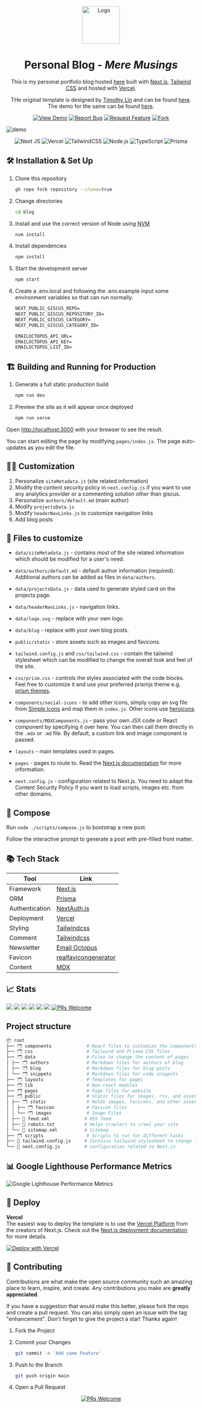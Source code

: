 <div align="center">
  <img alt="Logo" src="https://github.com/pycoder2000/blog/raw/master/public/static/images/logo.png" width="100" />
</div>

<h1 align="center">
  Personal Blog - <em>Mere Musings</em>
</h1>

<p align="center">
  This is my personal portfolio blog hosted <a href="https://musing.vercel.app/" target="_blank">here</a> built with <a href="https://nextjs.org/" target="_blank">Next.js</a>, <a href="https://tailwindcss.com/" target="_blank">Tailwind CSS</a> and hosted with <a href="https://www.vercel.com/" target="_blank">Vercel</a>.
</p>

<p align="center">
  THe original template is designed by <a href="https://github.com/timlrx" target="_blank">Timothy Lin</a> and can be found <a href="https://github.com/timlrx/tailwind-nextjs-starter-blog" target="_blank">here</a>. The demo for the same can be found <a href="https://tailwind-nextjs-starter-blog.vercel.app/" target="_blank">here</a>.
</p>

<div align="center">

<a href="https://musing.vercel.app/" target="blank" >![View Demo](https://img.shields.io/badge/-View%20Demo%20-orange?color=%23DE1D8D&style=for-the-badge)</a> <a href="https://github.com/pycoder2000/blog/issues/new?assignees=&labels=bug&template=bug_report.md&title=">![Report Bug](https://img.shields.io/badge/-Report%20Bug%20-orange?color=%23ee0701&style=for-the-badge)</a> <a href="https://github.com/pycoder2000/blog/issues/new?assignees=&labels=&template=feature_request.md&title=">![Request Feature](https://img.shields.io/badge/-Request%20Feature%20-orange?color=%230e8a16&style=for-the-badge)</a> <a href="https://github.com/pycoder2000/blog/fork">![Fork](https://img.shields.io/github/forks/pycoder2000/blog?color=%23bfe5bf&style=for-the-badge)</a>

</div>

![demo](https://github.com/pycoder2000/blog/raw/master/public/static/images/demo.png)

<div align="center">

![Next JS](https://img.shields.io/badge/Next-black?style=for-the-badge&logo=next.js&logoColor=white) ![Vercel](https://img.shields.io/badge/Vercel-000000.svg?style=for-the-badge&logo=Vercel&logoColor=white) ![TailwindCSS](https://img.shields.io/badge/tailwindcss-%2338B2AC.svg?style=for-the-badge&logo=tailwind-css&logoColor=white) ![Node.js](https://img.shields.io/badge/Node.js-339933.svg?style=for-the-badge&logo=nodedotjs&logoColor=white) ![TypeScript](https://img.shields.io/badge/typescript-%23007ACC.svg?style=for-the-badge&logo=typescript&logoColor=white) ![Prisma](https://img.shields.io/badge/Prisma-3982CE?style=for-the-badge&logo=Prisma&logoColor=white)

</div>

## 🛠 Installation & Set Up

1. Clone this repository

   ```sh
   gh repo fork repository --clone=true
   ```

2. Change directories

   ```sh
   cd blog
   ```

3. Install and use the correct version of Node using [NVM](https://github.com/nvm-sh/nvm)

   ```sh
   nvm install
   ```

4. Install dependencies

   ```sh
   npm install
   ```

5. Start the development server

   ```sh
   npm start
   ```

6. Create a .env.local and following the .env.example input some environment variables so that can run normally.

   ```txt
   NEXT_PUBLIC_GISCUS_REPO=
   NEXT_PUBLIC_GISCUS_REPOSITORY_ID=
   NEXT_PUBLIC_GISCUS_CATEGORY=
   NEXT_PUBLIC_GISCUS_CATEGORY_ID=

   EMAILOCTOPUS_API_URL=
   EMAILOCTOPUS_API_KEY=
   EMAILOCTOPUS_LIST_ID=
   ```

## 🏗️ Building and Running for Production

1. Generate a full static production build

   ```sh
   npm run dev
   ```

2. Preview the site as it will appear once deployed

   ```sh
   npm run serve
   ```

Open [http://localhost:3000](http://localhost:3000) with your browser to see the result.

You can start editing the page by modifying `pages/index.js`. The page auto-updates as you edit the file.

## 👨‍🎨️ Customization

1. Personalize `siteMetadata.js` (site related information)
2. Modify the content security policy in `next.config.js` if you want to use any analytics provider or a commenting solution other than giscus.
3. Personalize `authors/default.md` (main author)
4. Modify `projectsData.js`
5. Modify `headerNavLinks.js` to customize navigation links
6. Add blog posts

## 📝 Files to customize

- `data/siteMetadata.js` - contains most of the site related information which should be modified for a user's need.

- `data/authors/default.md` - default author information (required). Additional authors can be added as files in `data/authors`.

- `data/projectsData.js` - data used to generate styled card on the projects page.

- `data/headerNavLinks.js` - navigation links.

- `data/logo.svg` - replace with your own logo.

- `data/blog` - replace with your own blog posts.

- `public/static` - store assets such as images and favicons.

- `tailwind.config.js` and `css/tailwind.css` - contain the tailwind stylesheet which can be modified to change the overall look and feel of the site.

- `css/prism.css` - controls the styles associated with the code blocks. Feel free to customize it and use your preferred prismjs theme e.g. [prism themes](https://github.com/PrismJS/prism-themes).

- `components/social-icons` - to add other icons, simply copy an svg file from [Simple Icons](https://simpleicons.org/) and map them in `index.js`. Other icons use [heroicons](https://heroicons.com/).

- `components/MDXComponents.js` - pass your own JSX code or React component by specifying it over here. You can then call them directly in the `.mdx` or `.md` file. By default, a custom link and image component is passed.

- `layouts` - main templates used in pages.

- `pages` - pages to route to. Read the [Next.js documentation](https://nextjs.org/docs) for more information.

- `next.config.js` - configuration related to Next.js. You need to adapt the Content Security Policy if you want to load scripts, images etc. from other domains.

## 🔨 Compose

Run `node ./scripts/compose.js` to bootstrap a new post.

Follow the interactive prompt to generate a post with pre-filled front matter.

## 📚 Tech Stack

| Tool           | Link                                                      |
| -------------- | --------------------------------------------------------- |
| Framework      | [Next.js](https://nextjs.org/)                            |
| ORM            | [Prisma](https://prisma.io/)                              |
| Authentication | [NextAuth.js](https://next-auth.js.org/)                  |
| Deployment     | [Vercel](https://vercel.com)                              |
| Styling        | [Tailwindcss](https://tailwindcss.com/)                   |
| Comment        | [Tailwindcss](https://tailwindcss.com/)                   |
| Newsletter     | [Email Octopus](https://emailoctopus.com/)                |
| Favicon        | [realfavicongenerator](https://realfavicongenerator.net/) |
| Content        | [MDX](https://mdxjs.com/)                                 |

## 📈 Stats

<img src="https://img.shields.io/website?down_color=red&down_message=offline&style=for-the-badge&up_color=green&up_message=online&url=https%3A%2F%2Fmusings.vercel.app"> <img src="https://img.shields.io/github/repo-size/pycoder2000/blog?style=for-the-badge&color=darkgreen" /> <img src="https://img.shields.io/github/languages/top/pycoder2000/blog?style=for-the-badge" /> <img src="https://img.shields.io/github/commit-activity/m/pycoder2000/blog?style=for-the-badge&color=orange" /> <img src="https://img.shields.io/github/deployments/pycoder2000/blog/Preview%20–%20blog?style=for-the-badge" /> <img src="https://img.shields.io/github/stars/pycoder2000/blog?color=yellow&style=for-the-badge"> <a href="https://makeapullrequest.com" target="blank" >![PRs Welcome](https://img.shields.io/badge/PR-Welcome-brightgreen?style=for-the-badge)</a>

## Project structure

```bash
📦 root
├── 🗂️ components             # React files to customize the components for the site
├── 🗂️ css                    # Tailwind and Prisma CSS files
├── 🗂️ data                   # Files to change the content of pages
│ ├── 🗂️ authors              # Markdown files for authors of blog
│ ├── 🗂️ blog                 # Markdown files for blog posts
│ └── 🗂️ snippets             # Markdown files for code snippets
├── 🗂️ layouts                # Templates for pages
├── 🗂️ lib                    # Non-react modules
├── 🗂️ pages                  # Page files for website
├── 🗂️ public                 # Static files for images, rss, and assets
│ ├── 🗂️ static               # Holds images, favicons, and other assets
│ │ ├── 🗂️ favicon            # Favicon files
│ │ └── 🗂️ images             # Image Files
│ ├── 📜 feed.xml             # RSS feed
│ ├── 📜 robots.txt           # Helps crawlers to crawl your site
│ └── 📜 sitemap.xml          # Sitemap
├── 🗂️ scripts                # Scripts to run for different tasks
├── 📝 tailwind.config.js     # Contains tailwind stylesheet to change the look
└── 📝 next.config.js         # configuration related to Next.js
```

## 📊 Google Lighthouse Performance Metrics

![Google Lighthouse Performance Metrics](https://github.com/pycoder2000/blog/raw/master/public/static/images/Google%20Lighthouse%20Performance%20Metrics.png)

## 🚀 Deploy

**Vercel**  
The easiest way to deploy the template is to use the [Vercel Platform](https://vercel.com) from the creators of Next.js. Check out the [Next.js deployment documentation](https://nextjs.org/docs/deployment) for more details.

[![Deploy with Vercel](https://vercel.com/button)](https://vercel.com/new/git/external?repository-url=https://github.com/timlrx/tailwind-nextjs-starter-blog)

## 🍰 Contributing

Contributions are what make the open source community such an amazing place to learn, inspire, and create. Any contributions you make are **greatly appreciated**.

If you have a suggestion that would make this better, please fork the repo and create a pull request. You can also simply open an issue with the tag "enhancement".
Don't forget to give the project a star! Thanks again!

1. Fork the Project
2. Commit your Changes

   ```bash
   git commit -m 'Add some Feature'
   ```

3. Push to the Branch

   ```bash
   git push origin main
   ```

4. Open a Pull Request

<div align="center">

<a href="https://makeapullrequest.com" target="blank" >![PRs Welcome](https://img.shields.io/badge/PR-Welcome-brightgreen?style=for-the-badge)</a>

</div>
